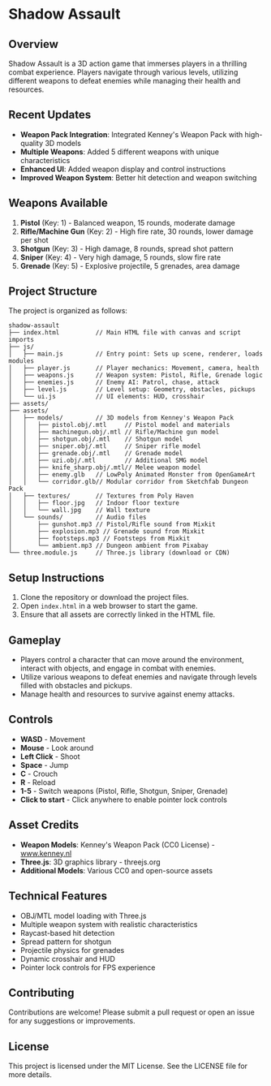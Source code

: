 # Shadow Assault

## Overview
Shadow Assault is a 3D action game that immerses players in a thrilling combat experience. Players navigate through various levels, utilizing different weapons to defeat enemies while managing their health and resources.

## Recent Updates
- **Weapon Pack Integration**: Integrated Kenney's Weapon Pack with high-quality 3D models
- **Multiple Weapons**: Added 5 different weapons with unique characteristics
- **Enhanced UI**: Added weapon display and control instructions
- **Improved Weapon System**: Better hit detection and weapon switching

## Weapons Available
1. **Pistol** (Key: 1) - Balanced weapon, 15 rounds, moderate damage
2. **Rifle/Machine Gun** (Key: 2) - High fire rate, 30 rounds, lower damage per shot
3. **Shotgun** (Key: 3) - High damage, 8 rounds, spread shot pattern
4. **Sniper** (Key: 4) - Very high damage, 5 rounds, slow fire rate
5. **Grenade** (Key: 5) - Explosive projectile, 5 grenades, area damage

## Project Structure
The project is organized as follows:

```
shadow-assault
├── index.html          // Main HTML file with canvas and script imports
├── js/
│   ├── main.js         // Entry point: Sets up scene, renderer, loads modules
│   ├── player.js       // Player mechanics: Movement, camera, health
│   ├── weapons.js      // Weapon system: Pistol, Rifle, Grenade logic
│   ├── enemies.js      // Enemy AI: Patrol, chase, attack
│   ├── level.js        // Level setup: Geometry, obstacles, pickups
│   └── ui.js           // UI elements: HUD, crosshair
├── assets/
├── assets/
│   ├── models/         // 3D models from Kenney's Weapon Pack
│   │   ├── pistol.obj/.mtl     // Pistol model and materials
│   │   ├── machinegun.obj/.mtl // Rifle/Machine gun model
│   │   ├── shotgun.obj/.mtl    // Shotgun model
│   │   ├── sniper.obj/.mtl     // Sniper rifle model
│   │   ├── grenade.obj/.mtl    // Grenade model
│   │   ├── uzi.obj/.mtl        // Additional SMG model
│   │   ├── knife_sharp.obj/.mtl// Melee weapon model
│   │   ├── enemy.glb   // LowPoly Animated Monster from OpenGameArt
│   │   └── corridor.glb// Modular corridor from Sketchfab Dungeon Pack
│   ├── textures/       // Textures from Poly Haven
│   │   ├── floor.jpg   // Indoor floor texture
│   │   └── wall.jpg    // Wall texture
│   └── sounds/         // Audio files
│       ├── gunshot.mp3 // Pistol/Rifle sound from Mixkit
│       ├── explosion.mp3 // Grenade sound from Mixkit
│       ├── footsteps.mp3 // Footsteps from Mixkit
│       └── ambient.mp3 // Dungeon ambient from Pixabay
└── three.module.js     // Three.js library (download or CDN)
```

## Setup Instructions
1. Clone the repository or download the project files.
2. Open `index.html` in a web browser to start the game.
3. Ensure that all assets are correctly linked in the HTML file.

## Gameplay
- Players control a character that can move around the environment, interact with objects, and engage in combat with enemies.
- Utilize various weapons to defeat enemies and navigate through levels filled with obstacles and pickups.
- Manage health and resources to survive against enemy attacks.

## Controls
- **WASD** - Movement
- **Mouse** - Look around
- **Left Click** - Shoot
- **Space** - Jump
- **C** - Crouch
- **R** - Reload
- **1-5** - Switch weapons (Pistol, Rifle, Shotgun, Sniper, Grenade)
- **Click to start** - Click anywhere to enable pointer lock controls

## Asset Credits
- **Weapon Models**: Kenney's Weapon Pack (CC0 License) - www.kenney.nl
- **Three.js**: 3D graphics library - threejs.org
- **Additional Models**: Various CC0 and open-source assets

## Technical Features
- OBJ/MTL model loading with Three.js
- Multiple weapon system with realistic characteristics
- Raycast-based hit detection
- Spread pattern for shotgun
- Projectile physics for grenades
- Dynamic crosshair and HUD
- Pointer lock controls for FPS experience

## Contributing
Contributions are welcome! Please submit a pull request or open an issue for any suggestions or improvements.

## License
This project is licensed under the MIT License. See the LICENSE file for more details.